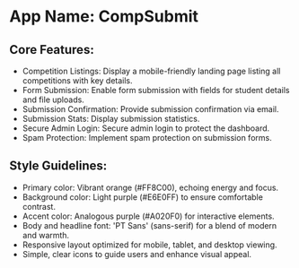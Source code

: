 # **App Name**: CompSubmit

## Core Features:

- Competition Listings: Display a mobile-friendly landing page listing all competitions with key details.
- Form Submission: Enable form submission with fields for student details and file uploads.
- Submission Confirmation: Provide submission confirmation via email.
- Submission Stats: Display submission statistics.
- Secure Admin Login: Secure admin login to protect the dashboard.
- Spam Protection: Implement spam protection on submission forms.

## Style Guidelines:

- Primary color: Vibrant orange (#FF8C00), echoing energy and focus.
- Background color: Light purple (#E6E0FF) to ensure comfortable contrast.
- Accent color: Analogous purple (#A020F0) for interactive elements.
- Body and headline font: 'PT Sans' (sans-serif) for a blend of modern and warmth.
- Responsive layout optimized for mobile, tablet, and desktop viewing.
- Simple, clear icons to guide users and enhance visual appeal.
